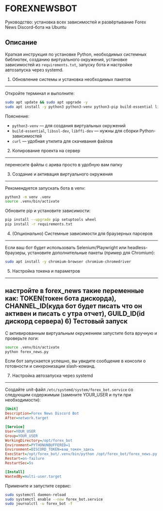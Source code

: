 # FOREXNEWSBOT
Руководство: установка всех зависимостей и развёртывание Forex News Discord-бота на Ubuntu

Описание
--------
Краткая инструкция по установке Python, необходимых системных библиотек, созданию виртуального окружения, установке зависимостей из `requirements.txt`, запуску бота и настройке автозапуска через systemd.

1) Обновление системы и установка необходимых пакетов
------------------------------------------------------
Откройте терминал и выполните:

```bash
sudo apt update && sudo apt upgrade -y
sudo apt install -y python3 python3-venv python3-pip build-essential libssl-dev libffi-dev curl
```

Пояснение:
- `python3-venv` — для создания виртуальных окружений
- `build-essential`, `libssl-dev`, `libffi-dev` — нужны для сборки Python-зависимостей
- `curl` — удобная утилита для скачивания файлов

2) Копирование проекта на сервер
--------------------------------
перенесите файлы с арива просто в удобную вам папку

3) Создание и активация виртуального окружения
----------------------------------------------
Рекомендуется запускать бота в venv:

```bash
python3 -m venv .venv
source .venv/bin/activate
```

Обновите pip и установите зависимости:

```bash
pip install --upgrade pip setuptools wheel
pip install -r requirements.txt
```

4) (Опционально) Системные зависимости для браузерных парсеров
----------------------------------------------------------------
Если ваш бот будет использовать Selenium/Playwright или headless-браузеры, установите дополнительные пакеты (пример для Chromium):

```bash
sudo apt install -y chromium-browser chromium-chromedriver
```

5) Настройка токена и параметров
--------------------------------
настройте в forex_news такие переменные как: TOKEN(токен бота дискорда), CHANNEL_ID(куда бот будет писать что он активен и писать с утра отчет), GUILD_ID(id дискорд сервера)
6) Тестовый запуск
------------------
С активированным виртуальным окружением запустите бота вручную и проверьте логи:

```bash
source .venv/bin/activate
python forex_news.py
```

Если бот запускается успешно, вы увидите сообщение в консоли о готовности и синхронизации slash-команд.

7) Настройка автозапуска через systemd
-------------------------------------
Создайте unit-файл `/etc/systemd/system/forex_bot.service` со следующим содержимым (замените YOUR_USER и пути при необходимости):

```ini
[Unit]
Description=Forex News Discord Bot
After=network.target

[Service]
User=YOUR_USER
Group=YOUR_USER
WorkingDirectory=/opt/forex_bot
Environment=PYTHONUNBUFFERED=1
Environment=DISCORD_TOKEN=ваш_токен_здесь
ExecStart=/opt/forex_bot/.venv/bin/python /opt/forex_bot/forex_news.py
Restart=on-failure
RestartSec=5s

[Install]
WantedBy=multi-user.target
```

Примените и запустите сервис:

```bash
sudo systemctl daemon-reload
sudo systemctl enable --now forex_bot.service
sudo journalctl -u forex_bot -f
```
